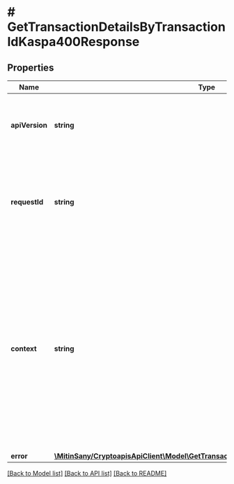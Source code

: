 # # GetTransactionDetailsByTransactionIdKaspa400Response

## Properties

Name | Type | Description | Notes
------------ | ------------- | ------------- | -------------
**apiVersion** | **string** | Specifies the version of the API that incorporates this endpoint. |
**requestId** | **string** | Defines the ID of the request. The &#x60;requestId&#x60; is generated by Crypto APIs and it&#39;s unique for every request. |
**context** | **string** | In batch situations the user can use the context to correlate responses with requests. This property is present regardless of whether the response was successful or returned as an error. &#x60;context&#x60; is specified by the user. | [optional]
**error** | [**\MitinSany/CryptoapisApiClient\Model\GetTransactionDetailsByTransactionIdKaspaE400**](GetTransactionDetailsByTransactionIdKaspaE400.md) |  |

[[Back to Model list]](../../README.md#models) [[Back to API list]](../../README.md#endpoints) [[Back to README]](../../README.md)
